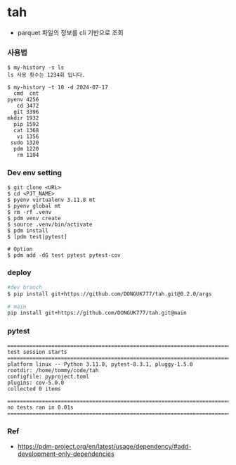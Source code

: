 # tah
- parquet 파일의 정보를 cli 기반으로 조회

### 사용법
```
$ my-history -s ls
ls 사용 횟수는 1234회 입니다.

$ my-history -t 10 -d 2024-07-17
  cmd  cnt
pyenv 4256
   cd 3472
  git 3396
mkdir 1932
  pip 1592
  cat 1368
   vi 1356
 sudo 1320
  pdm 1220
   rm 1104
```

### Dev env setting
```
$ git clone <URL>
$ cd <PJT_NAME>
$ pyenv virtualenv 3.11.8 mt
$ pyenv global mt
$ rm -rf .venv
$ pdm venv create
$ source .venv/bin/activate
$ pdm install
$ [pdm test|pytest]

# Option
$ pdm add -dG test pytest pytest-cov
```

### deploy
```bash
#dev branch
$ pip install git+https://github.com/DONGUK777/tah.git@0.2.0/args

# main
pip install git+https://github.com/DONGUK777/tah.git@main
```

### pytest
```
========================================================================== test session starts ===========================================================================
platform linux -- Python 3.11.8, pytest-8.3.1, pluggy-1.5.0
rootdir: /home/tommy/code/tah
configfile: pyproject.toml
plugins: cov-5.0.0
collected 0 items

========================================================================= no tests ran in 0.01s =========================================================================
```

### Ref
- https://pdm-project.org/en/latest/usage/dependency/#add-development-only-dependencies
